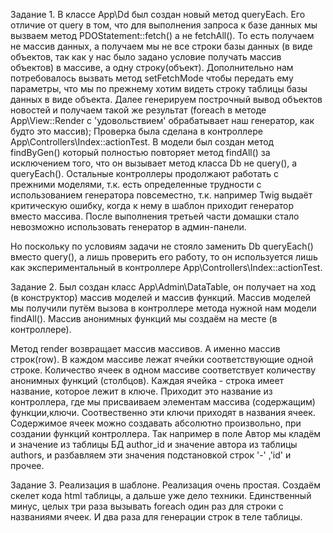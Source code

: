 Задание 1. В классе App\Dd был создан новый метод queryEach. Его отличие от query в том, что для выполнения запроса к
базе данных мы вызваем метод PDOStatement::fetch() а не fetchAll(). То есть получаем не массив данных, а получаем мы
не все строки базы данных (в виде объектов, так как у нас было задано условие получать массив объектов) в массиве, а одну
строку(объект). Дополнительно нам потребовалось вызвать метод setFetchMode чтобы передать ему параметры, что мы по
прежнему хотим видеть строку таблицы базы данных в виде объекта.
Далее генерируем построчный вывод объектов новостей и получаем такой же результат (foreach в методе App\View::Render
c 'удовольствием' обрабатывает наш генератор, как будто это массив);
Проверка была сделана в контроллере App\Controllers\Index::actionTest. В модели был создан метод findByGen() который
полностью повторяет метод findAll() за исключением того, что он вызывает метод класса Db не query(), а queryEach().
Остальные контроллеры продолжают работать с прежними моделями, т.к. есть определенные трудности с использованием генератора
повсеместно, т.к. например Twig выдаёт критическую ошибку, когда к нему в шаблон приходит генератор вместо массива.
После выполнения третьей части домашки стало невозможно использовать генератор в админ-панели.

Но поскольку по условиям задачи не стояло заменить Db queryEach() вместо query(), а лишь проверить его работу, то он
используется лишь как экспериментальный в контроллере App\Controllers\Index::actionTest.

Задание 2. Был создан класс App\Admin\DataTable, он получает на ход (в конструктор) массив моделей и массив функций.
Массив моделей мы получили путём вызова в контроллере метода нужной нам модели findAll(). Массив анонимных функций мы
создаём на месте (в контроллере).

Метод render возвращает массив массивов. А именно массив строк(row). В каждом массиве лежат ячейки соответствующие
одной строке. Количество ячеек в одном массиве соответствует количеству анонимных функций (столбцов).
Каждая ячейка - строка имеет название, которое лежит в ключе. Приходит это название из контроллера, где мы присваиваем
элементам массива (содержащим) функции,ключи. Соотвественно эти ключи приходят в названия ячеек.
Содержимое ячеек можно создавать абсолютно произвольно, при создании функций контроллера. Так например в поле
Автор мы кладём и значение из таблицы БД author_id и значение автора из таблицы authors, и разбавляем эти значения
подстановкой строк
'-' ,'id'  и прочее.

Задание 3. Реализация в шаблоне. Реализация очень простая. Создаём скелет кода html таблицы, а дальше уже дело техники.
Единственный минус, целых три раза вызывать foreach один раз для строки с названиями ячеек. И два раза для генерации строк
в теле таблицы.